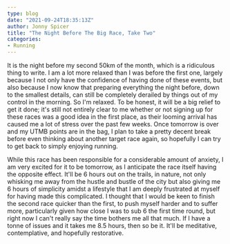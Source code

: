 ```yaml
---
type: blog
date: "2021-09-24T18:35:13Z"
author: Jonny Spicer
title: "The Night Before The Big Race, Take Two"
categories:
- Running
---
```

It is the night before my second 50km of the month, which is a ridiculous thing to write. I am a lot more relaxed than I was before the first one, largely because I not only have the confidence of having done of these events, but also because I now know that preparing
everything the night before, down to the smallest details, can still be completely derailed by things out of my control in the morning. So I'm relaxed. To be honest, it will be a big relief to get it done; it's still not entirely clear to me whether or not signing up for
these races was a good idea in the first place, as their looming arrival has caused me a lot of stress over the past few weeks. Once tomorrow is over and my UTMB points are in the bag, I plan to take a pretty decent break before even thinking about another target race
again, so hopefully I can try to get back to simply enjoying running.

While this race has been responsible for a considerable amount of anxiety, I am very excited for it to be tomorrow, as I anticipate the race itself having the opposite effect. It'll be 6 hours out on the trails, in nature, not only whisking me away from the hustle and
bustle of the city but also giving me 6 hours of simplicity amidst a lifestyle that I am deeply frustrated at myself for having made this complicated. I thought that I would be keen to finish the second race quicker than the first, to push myself harder and to suffer more,
particularly given how close I was to sub 6 the first time round, but right now I can't really say the time bothers me all that much. If I have a tonne of issues and it takes me 8.5 hours, then so be it. It'll be meditative, contemplative, and hopefully restorative.
